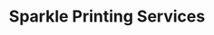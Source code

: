 ---
title: "Sparkle Printing Services"
url: /porthcawl/sparkle-printing-services/
shop: Kopieren
---